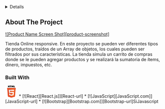 
<!-- TABLE OF CONTENTS -->
<details>
  <ol>
    <li>
      <h2>Ecommerce</h2>
      <ul>
        <li><a href="#built-with">Built With</a></li>
      </ul>
    </li>
  </ol>
</details>



<!-- ABOUT THE PROJECT -->
## About The Project

[![Product Name Screen Shot][product-screenshot]](https://example.com)


Tienda Online responsive. En este proyecto se pueden ver diferentes tipos de productos, traídos de un Array de objetos, los cuales pueden ser filtrados por sus características. La tienda simula un carrito de compras donde se le pueden agregar productos y se realizará la sumatoria de ítems, dinero, impuestos, etc.


### Built With


 <img src="https://raw.githubusercontent.com/devicons/devicon/master/icons/html5/html5-original-wordmark.svg" alt="html5" width="40" height="40"/> 
* [![React][React.js]][React-url]
* [![JavaScript][JavaScript.com]][JavaScript-url]
* [![Bootstrap][Bootstrap.com]][Bootstrap-url]SiJavascript



